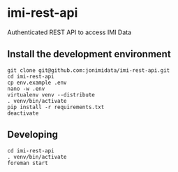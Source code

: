 imi-rest-api
============

Authenticated REST API to access IMI Data


Install the development environment
------------

    git clone git@github.com:jonimidata/imi-rest-api.git
    cd imi-rest-api
    cp env.example .env 
    nano -w .env 
    virtualenv venv --distribute
    . venv/bin/activate
    pip install -r requirements.txt
    deactivate


Developing
-------------

    cd imi-rest-api
    . venv/bin/activate
	foreman start	
